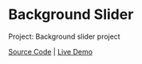# Background Slider

Project: Background slider project

[Source Code](./README.md) | [Live Demo](https://josephgattuso.github.io/50-projects/background-slider/index)
